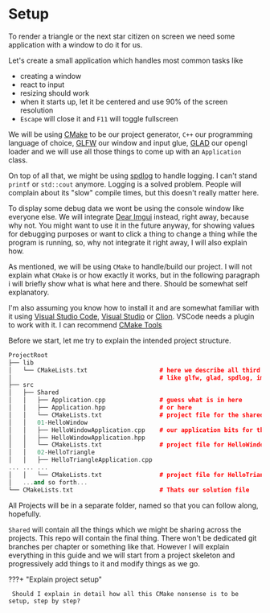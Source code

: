 # Setup

To render a triangle or the next star citizen on screen we need some application with a window
to do it for us.

Let's create a small application which handles most common tasks like

- creating a window
- react to input
- resizing should work
- when it starts up, let it be centered and use 90% of the screen resolution
- `Escape` will close it and `F11` will toggle fullscreen

We will be using [CMake](https://www.cmake.org) to be our project generator, `C++` our programming language of choice,
[GLFW](https://www.glfw.org) our window and input glue, [GLAD](https://glad.dav1d.de/) our opengl loader
and we will use all those things to come up with an `Application` class.

On top of all that, we might be using [spdlog](https://github.com/gabime/spdlog) to handle logging.
I can't stand `printf` or `std::cout` anymore. Logging is a solved problem. People will complain about its "slow" compile times,
but this doesn't really matter here.

To display some debug data we wont be using the console window like everyone else.
We will integrate [Dear Imgui](https://github.com/ocornut/imgui) instead, right away, because why not.
You might want to use it in the future anyway, for showing values for debugging purposes
or want to click a thing to change a thing while the program is running, so, why not integrate it right away, I will also explain how.

As mentioned, we will be using `CMake` to handle/build our project. I will not explain what `CMake` is or how exactly it works, but
in the following paragraph i will briefly show what is what here and there. Should be somewhat self explanatory.

I'm also assuming you know how to install it and are somewhat familiar with it using [Visual Studio Code](https://code.visualstudio.com/), [Visual Studio](https://visualstudio.microsoft.com/) or [Clion](https://www.jetbrains.com/clion/). VSCode needs a plugin to work with it. I can recommend [CMake Tools](https://marketplace.visualstudio.com/items?itemName=ms-vscode.cmake-tools)

Before we start, let me try to explain the intended project structure.

```cpp
ProjectRoot
├── lib
│   └── CMakeLists.txt                    # here we describe all third party dependencies
│                                         # like glfw, glad, spdlog, imgui, ...
├── src
│   ├── Shared
│   │   ├── Application.cpp               # guess what is in here
│   │   ├── Application.hpp               # or here
│   │   └── CMakeLists.txt                # project file for the shared library
│   │   01-HelloWindow
│   │   ├── HelloWindowApplication.cpp    # our application bits for this project
│   │   ├── HelloWindowApplication.hpp
│   │   └── CMakeLists.txt                # project file for HelloWindow
│   │   02-HelloTriangle
│   │   ├── HelloTriangleApplication.cpp
... ... ...
│   │   └── CMakeLists.txt                # project file for HelloTriangle
│   ...and so forth...
└── CMakeLists.txt                        # Thats our solution file
```

All Projects will be in a separate folder, named so that you can follow along, hopefully.

`Shared` will contain all the things which we might be sharing across the projects. This repo will contain the final thing.
There won't be dedicated git branches per chapter or something like that. However I will explain everything in this guide
and we will start from a project skeleton and progressively add things to it and modify things as we go.

???+ "Explain project setup"
 
     Should I explain in detail how all this CMake nonsense is to be setup, step by step?